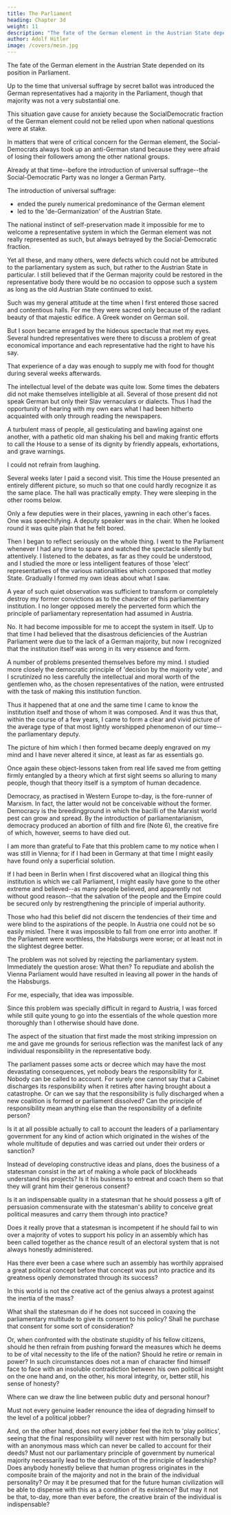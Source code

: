 ```yaml
---
title: The Parliament
heading: Chapter 3d
weight: 11
description: "The fate of the German element in the Austrian State depended on its position in Parliament"
author: Adolf Hitler
image: /covers/mein.jpg
---
```



The fate of the German element in the Austrian State depended on its position in Parliament.

Up to the time that universal suffrage by secret ballot was introduced the German representatives had a majority in the Parliament, though that majority was not a very substantial one. 

This situation gave cause for anxiety because the SocialDemocratic fraction of the German element could not be relied upon when national questions were at stake.

In matters that were of critical concern for the German element, the Social-Democrats always took up an anti-German stand because they were afraid of losing their followers among the other national groups. 

Already at that time--before the introduction of universal suffrage--the Social-Democratic Party was no longer a German Party. 

The introduction of universal suffrage:
- ended the purely numerical predominance of the German element
- led to the 'de-Germanization' of the Austrian State.

The national instinct of self-preservation made it impossible for me to welcome a representative system in which the German element was not really represented as such, but always betrayed by the Social-Democratic fraction. 

Yet all these, and many others, were defects which could not be attributed to the parliamentary system as such, but rather to the Austrian State in particular. I still believed that if the German majority could be restored in the representative body there would be no occasion to oppose such a system as long as the old Austrian State continued to exist.

Such was my general attitude at the time when I first entered those sacred and contentious halls. For me they were sacred only because of the radiant beauty of that majestic edifice. A Greek wonder on German soil.

But I soon became enraged by the hideous spectacle that met my eyes. Several hundred representatives were there to discuss a problem of great economical importance and each representative had the right to have his say.

That experience of a day was enough to supply me with food for thought during several weeks afterwards.

The intellectual level of the debate was quite low. Some times the debaters did not make themselves intelligible at all. Several of those present did not speak German but only their Slav vernaculars or dialects. Thus I had the opportunity of hearing with my own ears what I had been hitherto acquainted with only through reading the newspapers. 

A turbulent mass of people, all gesticulating and bawling against one another, with a pathetic old man shaking his bell and making frantic efforts to call the House to a sense of its dignity by friendly appeals, exhortations, and grave warnings.  

I could not refrain from laughing.

Several weeks later I paid a second visit. This time the House presented an entirely different picture, so much so that one could hardly recognize it as the same place. The hall was practically empty. They were sleeping in the other rooms below. 

Only a few deputies were in their places, yawning in each other's faces. One was speechifying. A deputy speaker was in the chair. When he looked round it was quite plain that he felt bored.

Then I began to reflect seriously on the whole thing. I went to the Parliament whenever I had any time to spare and watched the spectacle silently but attentively. I listened to the debates, as far as they could be understood, and I studied the more or less intelligent features of those 'elect' representatives of the various nationalities which composed that motley State. Gradually I formed my own ideas about what I saw.

A year of such quiet observation was sufficient to transform or completely destroy my former convictions as to the character of this parliamentary institution. I no longer opposed merely the perverted form which the principle of parliamentary representation had assumed in Austria. 

No. It had become impossible for me to accept the system in itself. Up to that time I had believed that the disastrous deficiencies of the Austrian Parliament were due to the lack of a German majority, but now I recognized that the institution itself was wrong in its very essence and form.

A number of problems presented themselves before my mind. I studied more closely the democratic principle of 'decision by the majority vote', and I scrutinized no less carefully the intellectual and moral worth of the gentlemen who, as the chosen representatives of the nation, were entrusted with the task of making this institution function.

Thus it happened that at one and the same time I came to know the institution itself and those of whom it was composed. And it was thus that, within the course of a few years, I came to form a clear and vivid picture of the average type of that most lightly worshipped phenomenon of our time--the parliamentary deputy. 

The picture of him which I then formed became deeply engraved on my mind and I have never altered it since, at least as far as essentials go.

Once again these object-lessons taken from real life saved me from getting firmly entangled by a theory which at first sight seems so alluring to many people, though that theory itself is a symptom of human decadence.

Democracy, as practised in Western Europe to-day, is the fore-runner of Marxism. In fact, the latter would not be conceivable without the former. Democracy is the breedingground in which the bacilli of the Marxist world pest can grow and spread. By the  introduction of parliamentarianism, democracy produced an abortion of filth and fire (Note 6), the creative fire of which, however, seems to have died out.

I am more than grateful to Fate that this problem came to my notice when I was still in Vienna; for if I had been in Germany at that time I might easily have found only a superficial solution. 

If I had been in Berlin when I first discovered what an illogical thing this institution is which we call Parliament, I might easily have gone to the other extreme and believed--as many people believed, and apparently not without good reason--that the salvation of the people and the Empire could be secured only by restrengthening the principle of imperial authority.

Those who had this belief did not discern the tendencies of their time and were blind to the aspirations of the people.
In Austria one could not be so easily misled. There it was impossible to fall from one error into another. If the Parliament were worthless, the Habsburgs were worse; or at least not in the slightest degree better.

The problem was not solved by rejecting the parliamentary system. Immediately the question arose: What then? To repudiate and abolish the Vienna Parliament would have resulted in leaving all power in the hands of
the Habsburgs. 

For me, especially, that idea was impossible.

Since this problem was specially difficult in regard to Austria, I was forced while still quite young to go into the essentials of the whole question more thoroughly than I otherwise should have done.

The aspect of the situation that first made the most striking impression on me and gave me grounds for serious reflection was the manifest lack of any individual responsibility in the representative body.

The parliament passes some acts or decree which may have the most devastating consequences, yet nobody bears the responsibility for it. Nobody can be called to account. For surely one cannot say that a Cabinet discharges its responsibility when it retires after having brought about a catastrophe. Or can we say that the responsibility is fully discharged when a new coalition is formed or parliament dissolved? Can the principle of responsibility mean anything else than the responsibility of a definite person?

Is it at all possible actually to call to account the leaders of a parliamentary government for any kind of action which originated in the wishes of the whole multitude of deputies and was carried out under their orders or sanction? 

Instead of developing constructive ideas and plans, does the business of a statesman consist in the art of making a whole pack of blockheads understand his projects? Is it his business to entreat and coach them so that they will grant him their generous consent?  

Is it an indispensable quality in a statesman that he should possess a gift of persuasion commensurate with the statesman's ability to conceive great political measures and carry them through into practice?

Does it really prove that a statesman is incompetent if he should fail to win over a majority of votes to support his policy in an assembly which has been called together as the chance result of an electoral system that is not always honestly administered. 

Has there ever been a case where such an assembly has worthily appraised a great political concept before that concept was put into practice and its greatness openly demonstrated through its success?

In this world is not the creative act of the genius always a protest against the inertia of the mass?

What shall the statesman do if he does not succeed in coaxing the parliamentary
multitude to give its consent to his policy? Shall he purchase that consent for some sort
of consideration?

Or, when confronted with the obstinate stupidity of his fellow citizens, should he then refrain from pushing forward the measures which he deems to be of vital necessity to the life of the nation? Should he retire or remain in power?
In such circumstances does not a man of character find himself face to face with an
insoluble contradiction between his own political insight on the one hand and, on the
other, his moral integrity, or, better still, his sense of honesty?

Where can we draw the line between public duty and personal honour?

Must not every genuine leader renounce the idea of degrading himself to the level of a political jobber?

And, on the other hand, does not every jobber feel the itch to 'play politics', seeing that
the final responsibility will never rest with him personally but with an anonymous
mass which can never be called to account for their deeds?
Must not our parliamentary principle of government by numerical majority necessarily
lead to the destruction of the principle of leadership?
Does anybody honestly believe that human progress originates in the composite brain
of the majority and not in the brain of the individual personality? 
Or may it be presumed that for the future human civilization will be able to dispense
with this as a condition of its existence?
But may it not be that, to-day, more than ever before, the creative brain of the
individual is indispensable?


